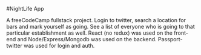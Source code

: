 #NightLife App

A freeCodeCamp fullstack project. Login to twitter, search a location for bars and mark yourself as going. See a list of everyone who is going to that particular establishment as well.
React (no redux) was used on the front-end and Node/Express/Mongodb was used on the backend.
Passport-twitter was used for login and auth.